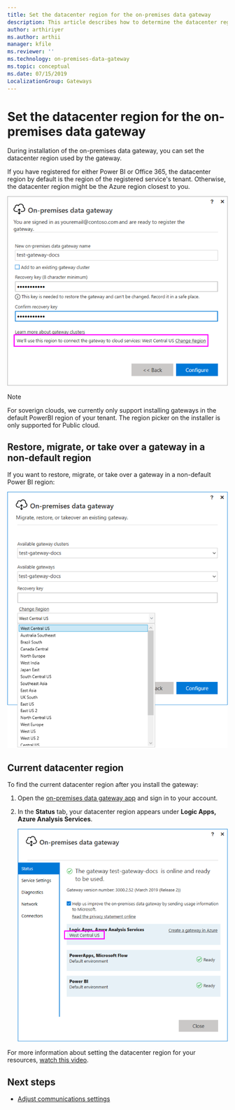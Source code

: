 ```yaml
---
title: Set the datacenter region for the on-premises data gateway
description: This article describes how to determine the datacenter region and how its value can be set.
author: arthiriyer
ms.author: arthii
manager: kfile
ms.reviewer: ''
ms.technology: on-premises-data-gateway
ms.topic: conceptual
ms.date: 07/15/2019
LocalizationGroup: Gateways 
---
```


# Set the datacenter region for the on-premises data gateway

During installation of the on-premises data gateway, you can set the datacenter region used by the gateway.

If you have registered for either Power BI or Office 365, the datacenter region by default is the region of the registered service's tenant. Otherwise, the datacenter region might be the Azure region closest to you.

![On-premises data gateway datacenter region](media/service-gateway-data-region/data-center-region.png)

> [!NOTE]
> For soverign clouds, we currently only support installing gateways in the default PowerBI region of your tenant. The region picker on the installer is only supported for Public cloud.

## Restore, migrate, or take over a gateway in a non-default region 

If you want to restore, migrate, or take over a gateway in a non-default Power BI region: 

![Setting the gateway datacenter region after installation](media/service-gateway-data-region/restore-change-region.png)

## Current datacenter region

To find the current datacenter region after you install the gateway:

1. Open the [on-premises data gateway app](service-gateway-app.md) and sign in to your account.
1. In the **Status** tab, your datacenter region appears under **Logic Apps, Azure Analysis Services**.

   ![the Status tab highlighting the current datacenter region](media/service-gateway-data-region/gateway-data-center-region.png)

For more information about setting the datacenter region for your resources, [watch this video](https://guyinacube.com/2018/01/power-bi-azure-analysis-services-gateway-data-region/).

## Next steps

* [Adjust communications settings](service-gateway-communication.md)

